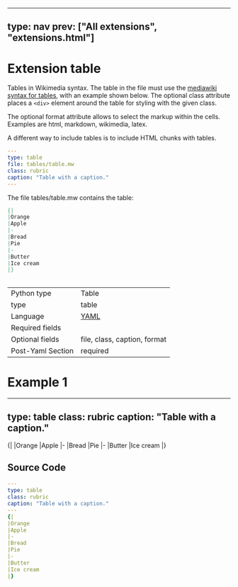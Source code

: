 



---
type: nav
prev: ["All extensions", "extensions.html"]
---





# Extension table

Tables in Wikimedia syntax.
The table in the file must use the [mediawiki syntax for tables](https://www.mediawiki.org/wiki/Help:Tables), with an example shown below.
The optional class attribute places a `<div>` element around the table for styling with the given class.

The optional format attribute allows to select the markup within the cells. Examples are html, markdown, wikimedia, latex.

A different way to include tables is to include HTML chunks with tables. 



```yaml
---
type: table
file: tables/table.mw
class: rubric
caption: "Table with a caption."
---
```

The file tables/table.mw contains the table:
```mediawiki
{|
|Orange
|Apple
|-
|Bread
|Pie
|-
|Butter
|Ice cream 
|}
```
<table class="table"></table>




<table class="table"><tbody><td>Python type</td><td>Table</td>
<tr></tr>
<td>type</td><td>table</td>
<tr></tr>
<td>Language</td><td><a href="#">YAML</a></td>
<tr></tr>
<td>Required fields</td><td></td>
<tr></tr>
<td>Optional fields</td><td>file, class, caption, format</td>
<tr></tr>
<td>Post-Yaml Section</td><td>required</td>
<tr></tr></tbody></table>






# Example 1

---
type: table
class: rubric
caption: "Table with a caption."
---
{|
|Orange
|Apple
|-
|Bread
|Pie
|-
|Butter
|Ice cream 
|}







## Source Code

```yaml
---
type: table
class: rubric
caption: "Table with a caption."
---
{|
|Orange
|Apple
|-
|Bread
|Pie
|-
|Butter
|Ice cream 
|}

```



